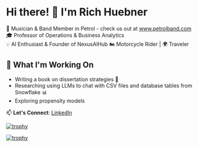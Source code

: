 # Hi there! 👋 I'm Rich Huebner

🎸 Musician & Band Member in Petrol  - check us out at www.petrolband.com
🎓 Professor of Operations & Business Analytics  
💡 AI Enthusiast & Founder of NexusAIHub 
🏍️ Motorcycle Rider | 🌍 Traveler  

## 🚀 What I'm Working On
- Writing a book on dissertation strategies 📖
- Researching using LLMs to chat with CSV files and database tables from Snowflake 📊
- Exploring propensity models

📫 **Let's Connect**: [LinkedIn](https://www.linkedin.com/in/RichHuebner)

[![trophy](https://github-profile-trophy.vercel.app/?username=RHuebner1972&theme=dracula)](https://github.com/ryo-ma/github-profile-trophy)

[![trophy](https://github-profile-trophy.vercel.app/?username=RHuebner1972)](https://github.com/ryo-ma/github-profile-trophy)


<!--
**RHuebner1972/RHuebner1972** is a ✨ _special_ ✨ repository because its `README.md` (this file) appears on your GitHub profile.

Here are some ideas to get you started:

- 🔭 I’m currently working on ...
- 🌱 I’m currently learning ...
- 👯 I’m looking to collaborate on ...
- 🤔 I’m looking for help with ...
- 💬 Ask me about ...
- 📫 How to reach me: ...
- 😄 Pronouns: ...
- ⚡ Fun fact: ...
-->
